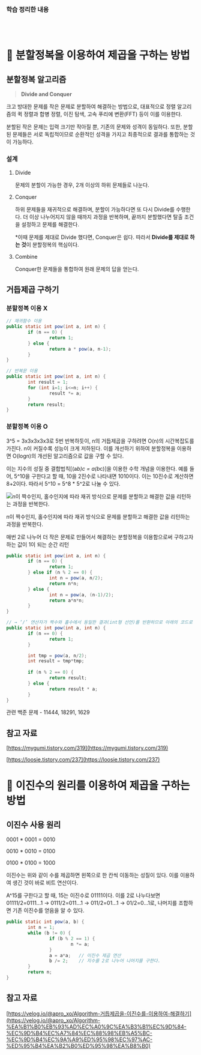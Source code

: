 ### 학습 정리한 내용
<br/>
<br/>

# 📍 분할정복을 이용하여 제곱을 구하는 방법
## 분할정복 알고리즘

> ********Divide and Conquer********
> 

크고 방대한 문제를 작은 문제로 분할하여 해결하는 방법으로, 대표적으로 정렬 알고리즘의 퀵 정렬과 합병 정렬, 이진 탐색, 고속 푸리에 변환(FFT) 등이 이를 이용한다. 

분할된 작은 문제는 입력 크기만 작아질 뿐, 기존의 문제와 성격이 동일하다. 또한, 분할된 문제들은 서로 독립적이므로 순환적인 성격을 가지고 최종적으로 결과를 통합하는 것이 가능하다. 

### 설계

1. Divide
    
    문제의 분할이 가능한 경우, 2개 이상의 하위 문제들로 나눈다.
    
2. Conquer
    
    하위 문제들을 재귀적으로 해결하며, 분할이 가능하다면 또 다시 Divide를 수행한다. 더 이상 나누어지지 않을 때까지 과정을 반복하며, 끝까지 분할했다면 탈출 조건을 설정하고 문제를 해결한다.
    
    *이때 문제를 제대로 Divide 했다면, Conquer은 쉽다. 따라서 **Divide를 제대로 하는 것**이 분할정복의 핵심이다. 
    
3. Combine
    
    Conquer한 문제들을 통합하여 원래 문제의 답을 얻는다.
    

## 거듭제곱 구하기

### 분할정복 이용 X

```java
// 재귀함수 이용
public static int pow(int a, int n) {
		if (n == 0) {
				return 1;
		} else {
				return a * pow(a, n-1);
		}
}

// 반복문 이용
public static int pow(int a, int n) {
		int result = 1;
		for (int i=1; i<=n; i++) {
				result *= a;
		}
		return result;
}
```

### 분할정복 이용 O

3^5 = 3x3x3x3x3로 5번 반복하듯이, n의 거듭제곱을 구하려면 O(n)의 시간복잡도를 가진다. n이 커질수록 성능이 크게 저하된다. 이를 개선하기 위하여 분할정복을 이용하면 O(logn)의 개선된 알고리즘으로 값을 구할 수 있다. 

이는 지수의 성질 중 결합법칙[(a*b)c = a(b*c)]을 이용한 수학 개념을 이용한다. 예를 들어, 5^10을 구한다고 할 때, 10을 2진수로 나타내면 1010이다. 이는 10진수로 계산하면 8+2이다. 따라서 5^10 = 5^8 * 5^2로 나눌 수 있다.

![n이 짝수인지, 홀수인지에 따라 재귀 방식으로 문제를 분할하고 해결한 값을 리턴하는 과정을 반복한다. ](https://s3-us-west-2.amazonaws.com/secure.notion-static.com/ca0bca81-2ee3-4316-b7ff-53a7bb9f41b1/Untitled.png)

n이 짝수인지, 홀수인지에 따라 재귀 방식으로 문제를 분할하고 해결한 값을 리턴하는 과정을 반복한다. 

매번 2로 나누어 더 작은 문제로 만들어서 해결하는 분할정복을 이용함으로써 구하고자 하는 값이 1이 되는 순간 리턴

```java
public static int pow(int a, int n) {
		if (n == 0) {
				return 1;
		} else if (n % 2 == 0) {
				int n = pow(a, n/2);
				return n*n;
		} else {
				int n = pow(a, (n-1)/2);
				return a*n*n;
		}
}

// → ‘/’ 연산자가 짝수와 홀수에서 동일한 결과(int형 선언)를 반환하므로 아래의 코드로 간결하게 나타낼 수 있다.
public static int pow(int a, int n) {
		if (n == 0) {
				return 1;
		}

		int tmp = pow(a, n/2);
		int result = tmp*tmp;
		
		if (n % 2 == 0) {
				return result;
		} else {
				return result * a;
		}
}
```

관련 백준 문제 - 11444, 18291, 1629

## 참고 자료

[https://mygumi.tistory.com/319](https://mygumi.tistory.com/319)

[https://loosie.tistory.com/237](https://loosie.tistory.com/237)

# 📍 이진수의 원리를 이용하여 제곱을 구하는 방법

## 이진수 사용 원리

0001 * 0001 = 0010

0010 * 0010 = 0100

0100 * 0100 = 1000

이진수는 위와 같이 수를 제곱하면 왼쪽으로 한 칸씩 이동하는 성질이 있다. 이를 이용하여 생긴 것이 바로 비트 연산이다. 

A^15를 구한다고 할 때, 15는 이진수로 01111이다. 이를 2로 나누다보면 01111/2=0111…1 → 0111/2=011…1 → 011/2=01…1 → 01/2=0…1로, 나머지를 조합하면 기존 이진수를 얻음을 알 수 있다. 

```java
public static int pow(a, b) {
		int n = 1;
		while (b != 0) {
				if (b % 2 == 1) {
						n *= a;
				}
				a = a*a;   // 이진수 제곱 연산
				b /= 2;    // 지수를 2로 나누어 나머지를 구한다. 
		}
		return n;
}
```

## 참고 자료

[https://velog.io/@apro_xo/Algorithm-거듭제곱을-이진수를-이용하여-해결하기](https://velog.io/@apro_xo/Algorithm-%EA%B1%B0%EB%93%AD%EC%A0%9C%EA%B3%B1%EC%9D%84-%EC%9D%B4%EC%A7%84%EC%88%98%EB%A5%BC-%EC%9D%B4%EC%9A%A9%ED%95%98%EC%97%AC-%ED%95%B4%EA%B2%B0%ED%95%98%EA%B8%B0)
